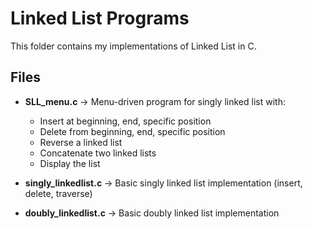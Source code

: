 # Linked List Programs

This folder contains my implementations of Linked List in C.

## Files
- **SLL_menu.c** → Menu-driven program for singly linked list with:
  - Insert at beginning, end, specific position
  - Delete from beginning, end, specific position
  - Reverse a linked list
  - Concatenate two linked lists
  - Display the list

- **singly_linkedlist.c** → Basic singly linked list implementation (insert, delete, traverse)

- **doubly_linkedlist.c** → Basic doubly linked list implementation
